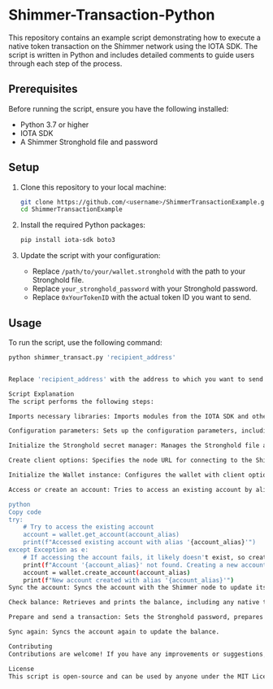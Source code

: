 # Shimmer-Transaction-Python

This repository contains an example script demonstrating how to execute a native token transaction on the Shimmer network using the IOTA SDK. The script is written in Python and includes detailed comments to guide users through each step of the process.

## Prerequisites

Before running the script, ensure you have the following installed:

- Python 3.7 or higher
- IOTA SDK
- A Shimmer Stronghold file and password

## Setup

1. Clone this repository to your local machine:
    ```bash
    git clone https://github.com/<username>/ShimmerTransactionExample.git
    cd ShimmerTransactionExample
    ```

2. Install the required Python packages:
    ```bash
    pip install iota-sdk boto3
    ```

3. Update the script with your configuration:
    - Replace `/path/to/your/wallet.stronghold` with the path to your Stronghold file.
    - Replace `your_stronghold_password` with your Stronghold password.
    - Replace `0xYourTokenID` with the actual token ID you want to send.

## Usage

To run the script, use the following command:
```bash
python shimmer_transact.py 'recipient_address'


Replace 'recipient_address' with the address to which you want to send the tokens.

Script Explanation
The script performs the following steps:

Imports necessary libraries: Imports modules from the IOTA SDK and other necessary libraries for logging.

Configuration parameters: Sets up the configuration parameters, including node URL, account alias, Stronghold path, and password.

Initialize the Stronghold secret manager: Manages the Stronghold file and its password.

Create client options: Specifies the node URL for connecting to the Shimmer network.

Initialize the Wallet instance: Configures the wallet with client options, coin type, and secret manager.

Access or create an account: Tries to access an existing account by alias, or creates a new one if it doesn't exist.

python
Copy code
try:
    # Try to access the existing account
    account = wallet.get_account(account_alias)
    print(f"Accessed existing account with alias '{account_alias}'")
except Exception as e:
    # If accessing the account fails, it likely doesn't exist, so create it
    print(f"Account '{account_alias}' not found. Creating a new account...")
    account = wallet.create_account(account_alias)
    print(f"New account created with alias '{account_alias}'")
Sync the account: Syncs the account with the Shimmer node to update its state.

Check balance: Retrieves and prints the balance, including any native tokens.

Prepare and send a transaction: Sets the Stronghold password, prepares the transaction by specifying the recipient address, token ID, and amount, sends the transaction, and waits for it to be included in a block.

Sync again: Syncs the account again to update the balance.

Contributing
Contributions are welcome! If you have any improvements or suggestions, feel free to fork the repository, make your changes, and submit a pull request.

License
This script is open-source and can be used by anyone under the MIT License.
